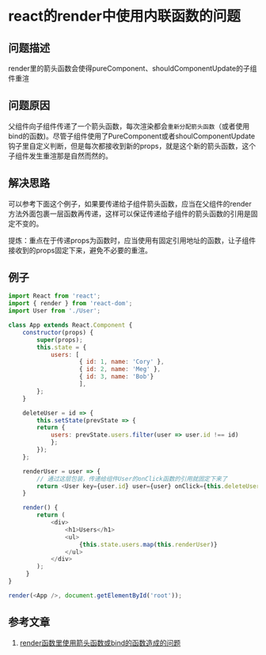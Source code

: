 # react的render中使用内联函数的问题

## 问题描述

render里的箭头函数会使得pureComponent、shouldComponentUpdate的子组件重渲

## 问题原因

父组件向子组件传递了一个箭头函数，每次渲染都会`重新分配箭头函数`（或者使用bind的函数)。尽管子组件使用了PureComponent或者shoulComponentUpdate钩子里自定义判断，但是每次都接收到新的props，就是这个新的箭头函数，这个子组件发生重渲那是自然而然的。

## 解决思路

可以参考下面这个例子，如果要传递给子组件箭头函数，应当在父组件的render方法外面包裹一层函数再传递，这样可以保证传递给子组件的箭头函数的引用是固定不变的。

提炼：重点在于传递props为函数时，应当使用有固定引用地址的函数，让子组件接收到的props固定下来，避免不必要的重渲。

## 例子

```js
import React from 'react';
import { render } from 'react-dom';
import User from './User';

class App extends React.Component {
    constructor(props) {
        super(props);
        this.state = {
            users: [
                    { id: 1, name: 'Cory' },
                    { id: 2, name: 'Meg' },
                    { id: 3, name: 'Bob'}
                 	],
        };
    }

    deleteUser = id => {
        this.setState(prevState => {
        return {
            users: prevState.users.filter(user => user.id !== id)
            };
        });
    };

    renderUser = user => {
        // 通过这层包装，传递给组件User的onClick函数的引用就固定下来了
        return <User key={user.id} user={user} onClick={this.deleteUser} />;
    }

    render() {
        return (
            <div>
                <h1>Users</h1>
                <ul>
                    {this.state.users.map(this.renderUser)}
                </ul>
            </div>
        );
     }
}

render(<App />, document.getElementById('root'));
```

## 参考文章

1. [render函数里使用箭头函数或bind的函数造成的问题](https://medium.freecodecamp.org/why-arrow-functions-and-bind-in-reacts-render-are-problematic-f1c08b060e36)